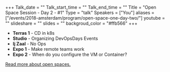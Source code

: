 +++
Talk_date = ""
Talk_start_time = ""
Talk_end_time = ""
Title = "Open Space Session - Day 2 - #1"
Type = "talk"
Speakers = ["You"]
aliases = ["/events/2018-amsterdam/program/open-space-one-day-two/"]
youtube = ""
slideshare = ""
slides = ""
backgroud_color = "#ffb566"
+++

<ul>
<li><b>Terras 1</b> - CD in k8s</li>
<li><b>Studio</b>  - Organizing DevOpsDays Events</li>
<li><b>Ij Zaal</b>  - No Ops</li>
<li><b>Expo 1</b>  - Make remote teams work</li>
<li><b>Expo 2</b>   - When do you configure the VM or Container?</li>
</ul>

<a href="https://www.devopsdays.org/open-space-format/">Read more about open spaces.</a>